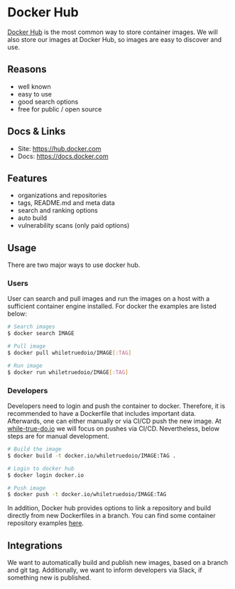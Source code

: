# Docker Hub

[Docker Hub](https://hub.docker.com/u/whiletruedoio) is the most common way to
store container images. We will also store our images at Docker Hub, so images
are easy to discover and use.

## Reasons

- well known
- easy to use
- good search options
- free for public / open source

## Docs & Links

- Site: <https://hub.docker.com>
- Docs: <https://docs.docker.com>

## Features

- organizations and repositories
- tags, README.md and meta data
- search and ranking options
- auto build
- vulnerability scans (only paid options)

## Usage

There are two major ways to use docker hub.

### Users

User can search and pull images and run the images on a host with a sufficient
container engine installed. For docker the examples are listed below:

```sh
# Search images
$ docker search IMAGE

# Pull image
$ docker pull whiletruedoio/IMAGE[:TAG]

# Run image
$ docker run whiletruedoio/IMAGE[:TAG]
```

### Developers

Developers need to login and push the container to docker. Therefore, it is
recommended to have a Dockerfile that includes important data. Afterwards, one
can either manually or via CI/CD push the new image. At
[while-true-do.io](https://while-true-do.io) we will focus on pushes via CI/CD.
Nevertheless, below steps are for manual development.

```sh
# Build the image
$ docker build -t docker.io/whiletruedoio/IMAGE:TAG .

# Login to docker hub
$ docker login docker.io

# Push image
$ docker push -t docker.io/whiletruedoio/IMAGE:TAG
```

In addition, Docker hub provides options to link a repository and build directly
from new Dockerfiles in a branch. You can find some container repository
examples [here](https://github.com/whiletruedoio/container-template).

## Integrations

We want to automatically build and publish new images, based on a branch and
git tag. Additionally, we want to inform developers via Slack, if something new
is published.
